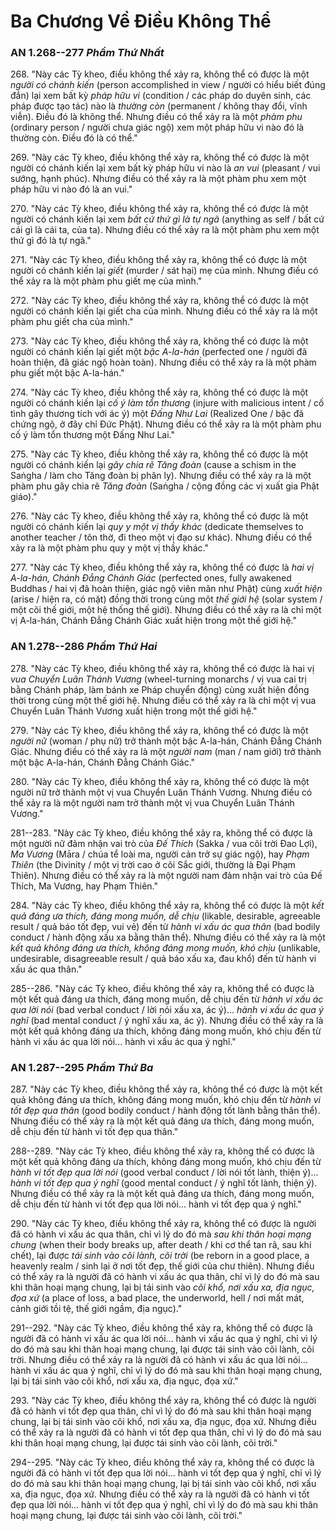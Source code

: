 # Ba Chương Về Điều Không Thể

### AN 1.268--277 *Phẩm Thứ Nhất*

268\. "Này các Tỳ kheo, điều không thể xảy ra, không thể có được là một *người có chánh kiến* (person accomplished in view / người có hiểu biết đúng đắn) lại xem bất kỳ *pháp hữu vi* (condition / các pháp do duyên sinh, các pháp được tạo tác) nào là *thường còn* (permanent / không thay đổi, vĩnh viễn). Điều đó là không thể. Nhưng điều có thể xảy ra là một *phàm phu* (ordinary person / người chưa giác ngộ) xem một pháp hữu vi nào đó là thường còn. Điều đó là có thể."

<!--pg-->
269\. "Này các Tỳ kheo, điều không thể xảy ra, không thể có được là một người có chánh kiến lại xem bất kỳ pháp hữu vi nào là *an vui* (pleasant / vui sướng, hạnh phúc). Nhưng điều có thể xảy ra là một phàm phu xem một pháp hữu vi nào đó là an vui."

<!--pg-->
270\. "Này các Tỳ kheo, điều không thể xảy ra, không thể có được là một người có chánh kiến lại xem *bất cứ thứ gì là tự ngã* (anything as self / bất cứ cái gì là cái ta, của ta). Nhưng điều có thể xảy ra là một phàm phu xem một thứ gì đó là tự ngã."

<!--pg-->
271\. "Này các Tỳ kheo, điều không thể xảy ra, không thể có được là một người có chánh kiến lại *giết* (murder / sát hại) mẹ của mình. Nhưng điều có thể xảy ra là một phàm phu giết mẹ của mình."

272\. "Này các Tỳ kheo, điều không thể xảy ra, không thể có được là một người có chánh kiến lại giết cha của mình. Nhưng điều có thể xảy ra là một phàm phu giết cha của mình."

273\. "Này các Tỳ kheo, điều không thể xảy ra, không thể có được là một người có chánh kiến lại giết một *bậc A-la-hán* (perfected one / người đã hoàn thiện, đã giác ngộ hoàn toàn). Nhưng điều có thể xảy ra là một phàm phu giết một bậc A-la-hán."

274\. "Này các Tỳ kheo, điều không thể xảy ra, không thể có được là một người có chánh kiến lại *cố ý làm tổn thương* (injure with malicious intent / cố tình gây thương tích với ác ý) một *Đấng Như Lai* (Realized One / bậc đã chứng ngộ, ở đây chỉ Đức Phật). Nhưng điều có thể xảy ra là một phàm phu cố ý làm tổn thương một Đấng Như Lai."

275\. "Này các Tỳ kheo, điều không thể xảy ra, không thể có được là một người có chánh kiến lại *gây chia rẽ Tăng đoàn* (cause a schism in the Saṅgha / làm cho Tăng đoàn bị phân ly). Nhưng điều có thể xảy ra là một phàm phu gây chia rẽ *Tăng đoàn* (Saṅgha / cộng đồng các vị xuất gia Phật giáo)."

276\. "Này các Tỳ kheo, điều không thể xảy ra, không thể có được là một người có chánh kiến lại *quy y một vị thầy khác* (dedicate themselves to another teacher / tôn thờ, đi theo một vị đạo sư khác). Nhưng điều có thể xảy ra là một phàm phu quy y một vị thầy khác."

<!--pg-->
277\. "Này các Tỳ kheo, điều không thể xảy ra, không thể có được là *hai vị A-la-hán, Chánh Đẳng Chánh Giác* (perfected ones, fully awakened Buddhas / hai vị đã hoàn thiện, giác ngộ viên mãn như Phật) cùng *xuất hiện* (arise / hiện ra, có mặt) đồng thời trong cùng một *thế giới hệ* (solar system / một cõi thế giới, một hệ thống thế giới). Nhưng điều có thể xảy ra là chỉ một vị A-la-hán, Chánh Đẳng Chánh Giác xuất hiện trong một thế giới hệ."

<!--pg-->
### AN 1.278--286 *Phẩm Thứ Hai*

278\. "Này các Tỳ kheo, điều không thể xảy ra, không thể có được là hai vị *vua Chuyển Luân Thánh Vương* (wheel-turning monarchs / vị vua cai trị bằng Chánh pháp, làm bánh xe Pháp chuyển động) cùng xuất hiện đồng thời trong cùng một thế giới hệ. Nhưng điều có thể xảy ra là chỉ một vị vua Chuyển Luân Thánh Vương xuất hiện trong một thế giới hệ."

<!--pg-->
279\. "Này các Tỳ kheo, điều không thể xảy ra, không thể có được là một *người nữ* (woman / phụ nữ) trở thành một bậc A-la-hán, Chánh Đẳng Chánh Giác. Nhưng điều có thể xảy ra là một *người nam* (man / nam giới) trở thành một bậc A-la-hán, Chánh Đẳng Chánh Giác."

<!--pg-->
280\. "Này các Tỳ kheo, điều không thể xảy ra, không thể có được là một người nữ trở thành một vị vua Chuyển Luân Thánh Vương. Nhưng điều có thể xảy ra là một người nam trở thành một vị vua Chuyển Luân Thánh Vương."

<!--pg-->
281--283\. "Này các Tỳ kheo, điều không thể xảy ra, không thể có được là một người nữ đảm nhận vai trò của *Đế Thích* (Sakka / vua cõi trời Đao Lợi), *Ma Vương* (Māra / chúa tể loài ma, người cản trở sự giác ngộ), hay *Phạm Thiên* (the Divinity / một vị trời cao ở cõi Sắc giới, thường là Đại Phạm Thiên). Nhưng điều có thể xảy ra là một người nam đảm nhận vai trò của Đế Thích, Ma Vương, hay Phạm Thiên."

<!--pg-->
284\. "Này các Tỳ kheo, điều không thể xảy ra, không thể có được là một *kết quả đáng ưa thích, đáng mong muốn, dễ chịu* (likable, desirable, agreeable result / quả báo tốt đẹp, vui vẻ) đến từ *hành vi xấu ác qua thân* (bad bodily conduct / hành động xấu xa bằng thân thể). Nhưng điều có thể xảy ra là một *kết quả không đáng ưa thích, không đáng mong muốn, khó chịu* (unlikable, undesirable, disagreeable result / quả báo xấu xa, đau khổ) đến từ hành vi xấu ác qua thân."

<!--pg-->
285--286\. "Này các Tỳ kheo, điều không thể xảy ra, không thể có được là một kết quả đáng ưa thích, đáng mong muốn, dễ chịu đến từ *hành vi xấu ác qua lời nói* (bad verbal conduct / lời nói xấu xa, ác ý)... *hành vi xấu ác qua ý nghĩ* (bad mental conduct / ý nghĩ xấu xa, ác ý). Nhưng điều có thể xảy ra là một kết quả không đáng ưa thích, không đáng mong muốn, khó chịu đến từ hành vi xấu ác qua lời nói... hành vi xấu ác qua ý nghĩ."

<!--pg-->
### AN 1.287--295 *Phẩm Thứ Ba*

287\. "Này các Tỳ kheo, điều không thể xảy ra, không thể có được là một kết quả không đáng ưa thích, không đáng mong muốn, khó chịu đến từ *hành vi tốt đẹp qua thân* (good bodily conduct / hành động tốt lành bằng thân thể). Nhưng điều có thể xảy ra là một kết quả đáng ưa thích, đáng mong muốn, dễ chịu đến từ hành vi tốt đẹp qua thân."

<!--pg-->
288--289\. "Này các Tỳ kheo, điều không thể xảy ra, không thể có được là một kết quả không đáng ưa thích, không đáng mong muốn, khó chịu đến từ *hành vi tốt đẹp qua lời nói* (good verbal conduct / lời nói tốt lành, thiện ý)... *hành vi tốt đẹp qua ý nghĩ* (good mental conduct / ý nghĩ tốt lành, thiện ý). Nhưng điều có thể xảy ra là một kết quả đáng ưa thích, đáng mong muốn, dễ chịu đến từ hành vi tốt đẹp qua lời nói... hành vi tốt đẹp qua ý nghĩ."

<!--pg-->
290\. "Này các Tỳ kheo, điều không thể xảy ra, không thể có được là người đã có hành vi xấu ác qua thân, chỉ vì lý do đó mà *sau khi thân hoại mạng chung* (when their body breaks up, after death / khi cơ thể tan rã, sau khi chết), lại được *tái sinh vào cõi lành, cõi trời* (be reborn in a good place, a heavenly realm / sinh lại ở nơi tốt đẹp, thế giới của chư thiên). Nhưng điều có thể xảy ra là người đã có hành vi xấu ác qua thân, chỉ vì lý do đó mà sau khi thân hoại mạng chung, lại bị tái sinh vào *cõi khổ, nơi xấu xa, địa ngục, đọa xứ* (a place of loss, a bad place, the underworld, hell / nơi mất mát, cảnh giới tồi tệ, thế giới ngầm, địa ngục)."

<!--pg-->
291--292\. "Này các Tỳ kheo, điều không thể xảy ra, không thể có được là người đã có hành vi xấu ác qua lời nói... hành vi xấu ác qua ý nghĩ, chỉ vì lý do đó mà sau khi thân hoại mạng chung, lại được tái sinh vào cõi lành, cõi trời. Nhưng điều có thể xảy ra là người đã có hành vi xấu ác qua lời nói... hành vi xấu ác qua ý nghĩ, chỉ vì lý do đó mà sau khi thân hoại mạng chung, lại bị tái sinh vào cõi khổ, nơi xấu xa, địa ngục, đọa xứ."

<!--pg-->
293\. "Này các Tỳ kheo, điều không thể xảy ra, không thể có được là người đã có hành vi tốt đẹp qua thân, chỉ vì lý do đó mà sau khi thân hoại mạng chung, lại bị tái sinh vào cõi khổ, nơi xấu xa, địa ngục, đọa xứ. Nhưng điều có thể xảy ra là người đã có hành vi tốt đẹp qua thân, chỉ vì lý do đó mà sau khi thân hoại mạng chung, lại được tái sinh vào cõi lành, cõi trời."


294--295\. "Này các Tỳ kheo, điều không thể xảy ra, không thể có được là người đã có hành vi tốt đẹp qua lời nói... hành vi tốt đẹp qua ý nghĩ, chỉ vì lý do đó mà sau khi thân hoại mạng chung, lại bị tái sinh vào cõi khổ, nơi xấu xa, địa ngục, đọa xứ. Nhưng điều có thể xảy ra là người đã có hành vi tốt đẹp qua lời nói... hành vi tốt đẹp qua ý nghĩ, chỉ vì lý do đó mà sau khi thân hoại mạng chung, lại được tái sinh vào cõi lành, cõi trời."